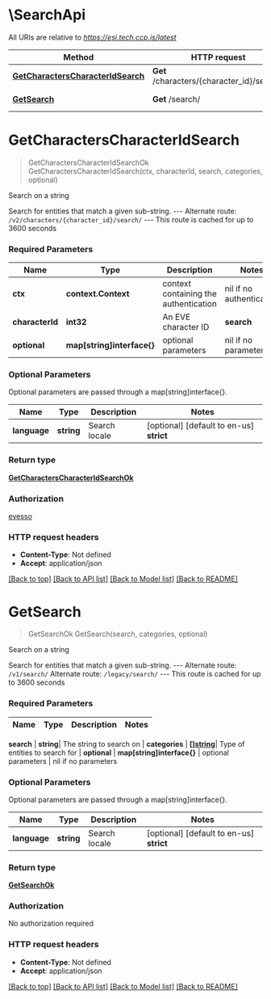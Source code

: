 # \SearchApi

All URIs are relative to *https://esi.tech.ccp.is/latest*

Method | HTTP request | Description
------------- | ------------- | -------------
[**GetCharactersCharacterIdSearch**](SearchApi.md#GetCharactersCharacterIdSearch) | **Get** /characters/{character_id}/search/ | Search on a string
[**GetSearch**](SearchApi.md#GetSearch) | **Get** /search/ | Search on a string


# **GetCharactersCharacterIdSearch**
> GetCharactersCharacterIdSearchOk GetCharactersCharacterIdSearch(ctx, characterId, search, categories, optional)

Search on a string

Search for entities that match a given sub-string.  ---  Alternate route: `/v2/characters/{character_id}/search/`   ---  This route is cached for up to 3600 seconds

### Required Parameters






Name | Type | Description  | Notes
------------- | ------------- | ------------- | -------------
 **ctx** | **context.Context** | context containing the authentication | nil if no authentication
 **characterId** | **int32**| An EVE character ID |  **search** | **string**| The string to search on |  **categories** | [**[]string**](string.md)| Type of entities to search for | 
 **optional** | **map[string]interface{}** | optional parameters | nil if no parameters

### Optional Parameters
Optional parameters are passed through a map[string]interface{}.

Name | Type | Description  | Notes
------------- | ------------- | ------------- | -------------
 **language** | **string**| Search locale | [optional] [default to en-us] **strict** | **bool**| Whether the search should be a strict match | [optional] [default to false] **datasource** | **string**| The server name you would like data from | [optional] [default to tranquility]

### Return type

[**GetCharactersCharacterIdSearchOk**](get_characters_character_id_search_ok.md)

### Authorization

[evesso](../README.md#evesso)

### HTTP request headers

 - **Content-Type**: Not defined
 - **Accept**: application/json

[[Back to top]](#) [[Back to API list]](../README.md#documentation-for-api-endpoints) [[Back to Model list]](../README.md#documentation-for-models) [[Back to README]](../README.md)

# **GetSearch**
> GetSearchOk GetSearch(search, categories, optional)

Search on a string

Search for entities that match a given sub-string.  ---  Alternate route: `/v1/search/`  Alternate route: `/legacy/search/`   ---  This route is cached for up to 3600 seconds

### Required Parameters





Name | Type | Description  | Notes
------------- | ------------- | ------------- | -------------

 **search** | **string**| The string to search on |  **categories** | [**[]string**](string.md)| Type of entities to search for | 
 **optional** | **map[string]interface{}** | optional parameters | nil if no parameters

### Optional Parameters
Optional parameters are passed through a map[string]interface{}.

Name | Type | Description  | Notes
------------- | ------------- | ------------- | -------------
 **language** | **string**| Search locale | [optional] [default to en-us] **strict** | **bool**| Whether the search should be a strict match | [optional] [default to false] **datasource** | **string**| The server name you would like data from | [optional] [default to tranquility]

### Return type

[**GetSearchOk**](get_search_ok.md)

### Authorization

No authorization required

### HTTP request headers

 - **Content-Type**: Not defined
 - **Accept**: application/json

[[Back to top]](#) [[Back to API list]](../README.md#documentation-for-api-endpoints) [[Back to Model list]](../README.md#documentation-for-models) [[Back to README]](../README.md)

